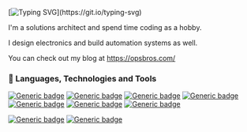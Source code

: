 [![Typing SVG](https://readme-typing-svg.demolab.com?font=Fira+Code&pause=1000&random=false&width=435&lines=Welcome+to+my+Github+Repo.)](https://git.io/typing-svg)

I'm a solutions architect and spend time coding as a hobby.

I design electronics and build automation systems as well.

You can check out my blog at https://opsbros.com/

### 🔨 Languages, Technologies and Tools

[![Generic badge](https://img.shields.io/badge/C%23-green.svg)](https://shields.io/)
[![Generic badge](https://img.shields.io/badge/.NET&nbsp;Core&nbsp;-green.svg)](https://shields.io/)
[![Generic badge](https://img.shields.io/badge/ASP.Net&nbsp;MVC-green.svg)](https://shields.io/)
[![Generic badge](https://img.shields.io/badge/SQL-green.svg)](https://shields.io/)
[![Generic badge](https://img.shields.io/badge/Dpcker-green.svg)](https://shields.io/)
[![Generic badge](https://img.shields.io/badge/Kicad-green.svg)](https://shields.io/)
[![Generic badge](https://img.shields.io/badge/RaspberryPi-green.svg)](https://shields.io/)

[![Generic badge](https://img.shields.io/badge/VS-blue.svg)](https://shields.io/)
[![Generic badge](https://img.shields.io/badge/VS&nbsp;code-blue.svg)](https://shields.io/)

<!--
**optoisolated/optoisolated** is a ✨ _special_ ✨ repository because its `README.md` (this file) appears on your GitHub profile.

Here are some ideas to get you started:

- 🔭 I’m currently working on ...
- 🌱 I’m currently learning ...
- 👯 I’m looking to collaborate on ...
- 🤔 I’m looking for help with ...
- 💬 Ask me about ...
- 📫 How to reach me: ...
- 😄 Pronouns: ...
- ⚡ Fun fact: ...
-->
